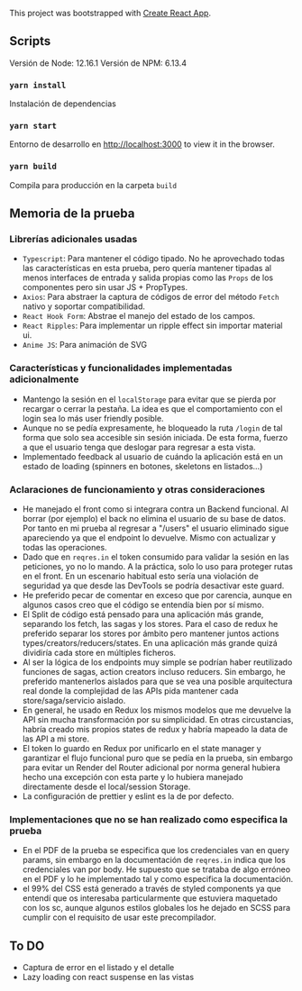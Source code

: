 This project was bootstrapped with [Create React App](https://github.com/facebook/create-react-app).

## Scripts
Versión de Node: 12.16.1
Versión de NPM: 6.13.4

### `yarn install`
Instalación de dependencias

### `yarn start`
Entorno de desarrollo en [http://localhost:3000](http://localhost:3000) to view it in the browser.

### `yarn build`
Compila para producción en la carpeta `build`

## Memoria de la prueba

### Librerías adicionales usadas 
- `Typescript`: Para mantener el código tipado. No he aprovechado todas las características en esta prueba, pero quería mantener tipadas al menos interfaces de entrada y salida propias como las `Props` de los componentes pero sin usar JS + PropTypes.
- `Axios`: Para abstraer la captura de códigos de error del método `Fetch` nativo y soportar compatibilidad.
- `React Hook Form`: Abstrae el manejo del estado de los campos.
- `React Ripples`: Para implementar un ripple effect sin importar material ui.
- `Anime JS`: Para animación de SVG

### Características y funcionalidades implementadas adicionalmente
- Mantengo la sesión en el `localStorage` para evitar que se pierda por recargar o cerrar la pestaña. La idea es que el comportamiento con el login sea lo más user friendly posible.
- Aunque no se pedía expresamente, he bloqueado la ruta `/login` de tal forma que solo sea accesible sin sesión iniciada. De esta forma, fuerzo a que el usuario tenga que deslogar para regresar a esta vista.
- Implementado feedback al usuario de cuándo la aplicación está en un estado de loading (spinners en botones, skeletons en listados...)

### Aclaraciones de funcionamiento y otras consideraciones
- He manejado el front como si integrara contra un Backend funcional. Al borrar (por ejemplo) el back no elimina el usuario de su base de datos. Por tanto en mi prueba al regresar a "/users" el usuario eliminado sigue apareciendo ya que el endpoint lo devuelve. Mismo con actualizar y todas las operaciones.
- Dado que en `reqres.in` el token consumido para validar la sesión en las peticiones, yo no lo mando. A la práctica, solo lo uso para proteger rutas en el front. En un escenario habitual esto sería una violación de seguridad ya que desde las DevTools se podría desactivar este guard.
- He preferido pecar de comentar en exceso que por carencia, aunque en algunos casos creo que el código se entendía bien por sí mismo.
- El Split de código está pensado para una aplicación más grande, separando los fetch, las sagas y los stores. Para el caso de redux he preferido separar los stores por ámbito pero mantener juntos actions types/creators/reducers/states. En una aplicación más grande quizá dividiría cada store en múltiples ficheros.
- Al ser la lógica de los endpoints muy simple se podrían haber reutilizado funciones de sagas, action creators incluso reducers. Sin embargo, he preferido mantenerlos aislados para que se vea una posible arquitectura real donde la complejidad de las APIs pida mantener cada store/saga/servicio aislado.
- En general, he usado en Redux los mismos modelos que me devuelve la API sin mucha transformación por su simplicidad. En otras circustancias, habría creado mis propios states de redux y habría mapeado la data de las API a mi store.
- El token lo guardo en Redux por unificarlo en el state manager y garantizar el flujo funcional puro que se pedía en la prueba, sin embargo para evitar un Render del Router adicional por norma general hubiera hecho una excepción con esta parte y lo hubiera manejado directamente desde el local/session Storage.
- La configuración de prettier y eslint es la de por defecto.

### Implementaciones que no se han realizado como especifica la prueba
- En el PDF de la prueba se especifica que los credenciales van en query params, sin embargo en la documentación de `reqres.in` indica que los credenciales van por body. He supuesto que se trataba de algo erróneo en el PDF y lo he implementado tal y como especifica la documentación.
- el 99% del CSS está generado a través de styled components ya que entendí que os interesaba particularmente que estuviera maquetado con los sc, aunque algunos estilos globales los he dejado en SCSS para cumplir con el requisito de usar este precompilador.

## To DO
- Captura de error en el listado y el detalle
- Lazy loading con react suspense en las vistas